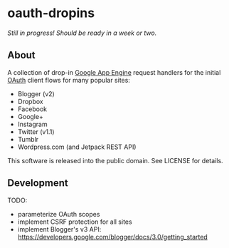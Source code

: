 oauth-dropins
=============

_Still in progress! Should be ready in a week or two._

About
---

A collection of drop-in [Google App Engine](https://appengine.google.com/)
request handlers for the initial [OAuth](http://oauth.net/) client flows for
many popular sites:

* Blogger (v2)
* Dropbox
* Facebook
* Google+
* Instagram
* Twitter (v1.1)
* Tumblr
* Wordpress.com (and Jetpack REST API)

This software is released into the public domain. See LICENSE for details.


Development
---
TODO:
* parameterize OAuth scopes
* implement CSRF protection for all sites
* implement Blogger's v3 API:
  https://developers.google.com/blogger/docs/3.0/getting_started
